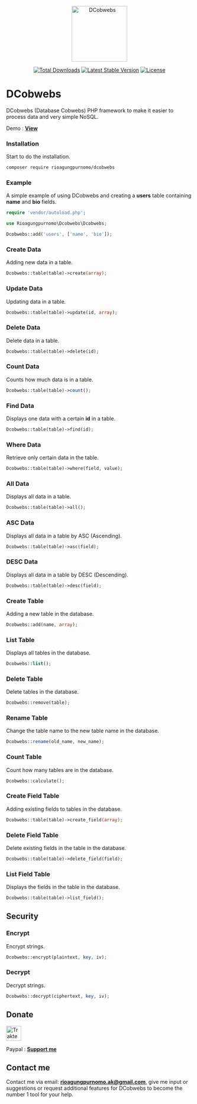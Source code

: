<p align="center"><img src="https://user-images.githubusercontent.com/91432414/234926130-fe9db818-1ed8-493c-814b-4bd937778992.png" width="150" alt="DCobwebs"></p>

<p align="center">
<a href="https://packagist.org/packages/rioagungpurnomo/dcobwebs"><img src="https://img.shields.io/packagist/dt/rioagungpurnomo/dcobwebs" alt="Total Downloads"></a>
<a href="https://packagist.org/packages/rioagungpurnomo/dcobwebs"><img src="https://img.shields.io/packagist/v/rioagungpurnomo/dcobwebs" alt="Latest Stable Version"></a>
<a href="https://packagist.org/packages/rioagungpurnomo/dcobwebs"><img src="https://img.shields.io/packagist/l/rioagungpurnomo/dcobwebs" alt="License"></a>
</p>

# DCobwebs
DCobwebs (Database Cobwebs) PHP framework to make it easier to process data and very simple NoSQL.

Demo : **[View](http://dcobwebs.epizy.com)**

### Installation
Start to do the installation.
```bash
composer require rioagungpurnomo/dcobwebs
```

### Example
A simple example of using DCobwebs and creating a **users** table containing **name** and **bio** fields.
```php
require 'vendor/autoload.php';

use Rioagungpurnomo\Dcobwebs\Dcobwebs;

Dcobwebs::add('users', ['name', 'bio']);
```

### Create Data
Adding new data in a table.
```php
Dcobwebs::table(table)->create(array);
```

### Update Data
Updating data in a table.
```php
Dcobwebs::table(table)->update(id, array);
```

### Delete Data
Delete data in a table.
```php
Dcobwebs::table(table)->delete(id);
```

### Count Data
Counts how much data is in a table.
```php
Dcobwebs::table(table)->count();
```

### Find Data
Displays one data with a certain **id** in a table.
```php
Dcobwebs::table(table)->find(id);
```

### Where Data
Retrieve only certain data in the table.
```php
Dcobwebs::table(table)->where(field, value);
```

### All Data
Displays all data in a table.
```php
Dcobwebs::table(table)->all();
```

### ASC Data
Displays all data in a table by ASC (Ascending).
```php
Dcobwebs::table(table)->asc(field);
```

### DESC Data
Displays all data in a table by DESC (Descending).
```php
Dcobwebs::table(table)->desc(field);
```

### Create Table
Adding a new table in the database.
```php
Dcobwebs::add(name, array);
```

### List Table
Displays all tables in the database.
```php
Dcobwebs::list();
```

### Delete Table
Delete tables in the database.
```php
Dcobwebs::remove(table);
```

### Rename Table
Change the table name to the new table name in the database.
```php
Dcobwebs::rename(old_name, new_name);
```

### Count Table
Count how many tables are in the database.
```php
Dcobwebs::calculate();
```

### Create Field Table
Adding existing fields to tables in the database.
```php
Dcobwebs::table(table)->create_field(array);
```

### Delete Field Table
Delete existing fields in the table in the database.
```php
Dcobwebs::table(table)->delete_field(field);
```

### List Field Table
Displays the fields in the table in the database.
```php
Dcobwebs::table(table)->list_field();
```

## Security
### Encrypt
Encrypt strings.
```php
Dcobwebs::encrypt(plaintext, key, iv);
```

### Decrypt
Decrypt strings.
```php
Dcobwebs::decrypt(ciphertext, key, iv);
```

## Donate
<a href="https://trakteer.id/rioagungpurnomo" target="_blank"><img id="wse-buttons-preview" src="https://cdn.trakteer.id/images/embed/trbtn-red-6.png" height="40" style="border:0px;height:40px;" alt="Trakteer Saya"></a>

Paypal : **[Support me](https://www.paypal.me/RioDev)**

## Contact me
Contact me via email: **rioagungpurnomo.ak@gmail.com**, give me input or suggestions or request additional features for DCobwebs to become the number 1 tool for your help.
